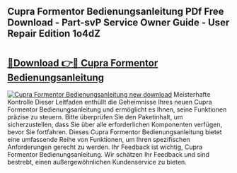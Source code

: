 ## Cupra Formentor Bedienungsanleitung PDf Free Download - Part-svP Service Owner Guide - User Repair Edition 1o4dZ

# <h2><a href="http://df1u5nq.blite.top/?on=Cupra+Formentor+Bedienungsanleitung">🔗Download 👉🔴 Cupra Formentor Bedienungsanleitung</a></h2>

[![Cupra Formentor Bedienungsanleitung new download](https://i.imgur.com/lujVjoI.png)](http://df1u5nq.blite.top/?on=Cupra+Formentor+Bedienungsanleitung)
Meisterhafte Kontrolle Dieser Leitfaden enthüllt die Geheimnisse Ihres neuen Cupra Formentor Bedienungsanleitung und ermöglicht es Ihnen, seine Funktionen präzise zu steuern. Bitte überprüfen Sie den Paketinhalt, um sicherzustellen, dass Sie über alle erforderlichen Komponenten verfügen, bevor Sie fortfahren. Dieses Cupra Formentor Bedienungsanleitung bietet eine umfassende Reihe von Funktionen, um Ihren spezifischen Anforderungen gerecht zu werden. Ihr Feedback ist wichtig, Cupra Formentor Bedienungsanleitung. Wir schätzen Ihr Feedback und sind bestrebt, einen außergewöhnlichen Kundenservice zu bieten.
